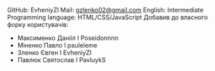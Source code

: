 GitHub: EvheniyZl
Mail: gzlenko02@gmail.com
English: Intermediate
Programming language: HTML/CSS/JavaScript
Добавив до власного форку користувачів:
- Максименко Данііл Ӏ Poseidonnnn
- Міненко Павло I pauleleme
- Зленко Євген I EvheniyZl
- Павлюк Святослав I PavluykS
